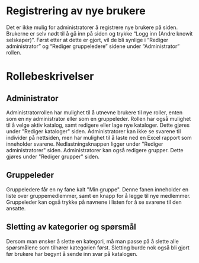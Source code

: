 # Registrering av nye brukere

Det er ikke mulig for administratorer å registrere nye brukere på siden. Brukerne er selv nødt til å gå inn på siden og trykke “Logg inn (Andre knowit selskaper)”. Først etter at dette er gjort, vil de bli synlige i “Rediger administrator” og “Rediger gruppeledere” sidene under “Administrator” rollen.

# Rollebeskrivelser

## Administrator

Administratorrollen har mulighet til å utnevne brukere til nye roller, enten som en ny administrator eller som en gruppeleder. Rollen har også mulighet til å velge aktiv katalog, samt redigere eller lage nye kataloger. Dette gjøres under "Rediger kataloger" siden. Administratorer kan ikke se svarene til individer på nettsiden, men har mulighet til å laste ned en Excel rapport som inneholder svarene. Nedlastningsknappen ligger under "Rediger administratorer" siden. Administratorer kan også redigere grupper. Dette gjøres under "Rediger grupper" siden.

## Gruppeleder

Gruppeledere får en ny fane kalt "Min gruppe". Denne fanen inneholder en liste over gruppemedlemmer, samt en knapp for å legge til nye medlemmer. Gruppeleder kan også trykke på navnene i listen for å se svarene til den ansatte.

## Sletting av kategorier og spørsmål

Dersom man ønsker å slette en kategori, må man passe på å slette alle spørsmålene som tilhører kategorien først. Sletting burde nok også bli gjort før brukere har begynt å sende inn svar på katalogen.
